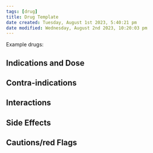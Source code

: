 ```yaml
---
tags: [drug]
title: Drug Template
date created: Tuesday, August 1st 2023, 5:40:21 pm
date modified: Wednesday, August 2nd 2023, 10:20:03 pm
---
```


Example drugs:

## Indications and Dose

## Contra-indications

## Interactions

## Side Effects

## Cautions/red Flags
